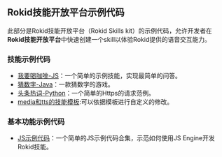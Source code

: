 ## Rokid技能开放平台示例代码
此部分是Rokid技能开放平台（Rokid Skills kit）的示例代码，允许开发者在**Rokid技能开放平台**中快速创建一个skill以体验Rokid提供的语音交互能力。

### 技能示例代码

- [我要喝咖啡-JS](https://github.com/Rokid/rokid-skill-sample/tree/master/rokid-skill-sample-js-tastecoffee)：一个简单的示例技能，实现最简单的问答。
- [猜数字-Java](https://github.com/Rokid/rokid-skill-sample/tree/master/rokid-skill-sample-java-guessnumber)：一款猜数字的游戏。
- [头条热词-Python](https://github.com/Rokid/rokid-skill-sample/tree/master/rokid-skill-sample-python-toutiao)：一个简单的Https的请求范例。
- [media和tts的技能模板](https://github.com/lukeup/rokid-skill-template):可以依据模板进行自定义的修改。

### 基本功能示例代码

- [JS示例代码](https://github.com/Rokid/rokid-skill-sample/tree/master/rokid-skill-sample-js-tutorial)：一个简单的JS示例代码合集，示范如何使用JS Engine开发Rokid技能。


